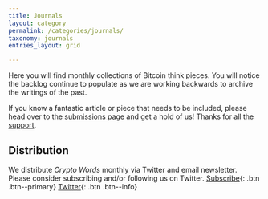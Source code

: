 ```yaml
---
title: Journals
layout: category
permalink: /categories/journals/
taxonomy: journals
entries_layout: grid

---
```


Here you will find monthly collections of Bitcoin think pieces. You will notice the backlog continue to populate as we are working backwards to archive the writings of the past. 

If you know a fantastic article or piece that needs to be included, please head over to the [submissions page](https://cryptowords.github.io/submissions/) and get a hold of us! Thanks for all the [support](https://cryptowords.github.io/beer-fund/).

## Distribution
We distribute *Crypto Words* monthly via Twitter and email newsletter. Please consider subscribing and/or following us on Twitter.
[Subscribe](https://mailchi.mp/2731ce628dba/cryptowordsnewsletter){: .btn .btn--primary}
[<i class="fab fa-twitter"></i> Twitter](https://twitter.com/_cryptowords){: .btn .btn--info}
